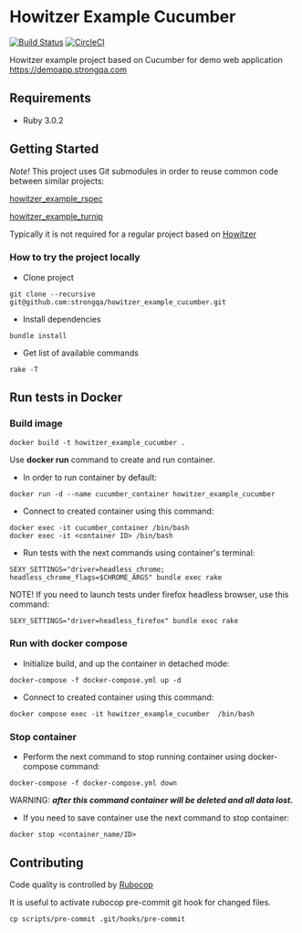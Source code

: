 Howitzer Example Cucumber
=======================

[![Build Status](https://app.travis-ci.com/strongqa/howitzer_example_cucumber.svg?branch=master)](https://app.travis-ci.com/strongqa/howitzer_example_cucumber)
[![CircleCI](https://circleci.com/gh/strongqa/howitzer_example_cucumber.svg?style=svg&circle-token=e46a95ce08f0f19b93aee140f842ae845f696f01)](https://circleci.com/gh/strongqa/howitzer_example_cucumber)

Howitzer example project based on Cucumber for demo web application https://demoapp.strongqa.com

## Requirements

- Ruby 3.0.2

## Getting Started

*Note!* This project uses Git submodules in order to reuse common code between similar projects:

[howitzer_example_rspec](https://github.com/strongqa/howitzer_example_rspec)

[howitzer_example_turnip](https://github.com/strongqa/howitzer_example_turnip)

Typically it is not required for a regular project based on [Howitzer](https://github.com/strongqa/howitzer)

### How to try the project locally

- Clone project

```
git clone --recursive git@github.com:strongqa/howitzer_example_cucumber.git
```

- Install dependencies

```
bundle install
```

- Get list of available commands

```
rake -T
```

## Run tests in Docker

### Build image
```
docker build -t howitzer_example_cucumber .
```

Use **docker run** command to create and run container.

- In order to run container by default:
```
docker run -d --name cucumber_container howitzer_example_cucumber
```
- Connect to created container using this command:
```
docker exec -it cucumber_container /bin/bash
docker exec -it <container ID> /bin/bash
```

- Run tests with the next commands using container's terminal:
```
SEXY_SETTINGS="driver=headless_chrome; headless_chrome_flags=$CHROME_ARGS" bundle exec rake
```
NOTE! If you need to launch tests under firefox headless browser, use this command:
```
SEXY_SETTINGS="driver=headless_firefox" bundle exec rake
```

### Run with docker compose

- Initialize build, and up the container in detached mode:
```
docker-compose -f docker-compose.yml up -d
```
- Connect to created container using this command:
```
docker compose exec -it howitzer_example_cucumber  /bin/bash
```

### Stop container
- Perform the next command to stop running container using docker-compose command:
```
docker-compose -f docker-compose.yml down
```
WARNING: ***after this command container will be deleted and all data lost.***

- If you need to save container use the next command to stop container:
```
docker stop <container_name/ID>
```

## Contributing

Code quality is controlled by [Rubocop](https://github.com/bbatsov/rubocop)

It is useful to activate rubocop pre-commit git hook for changed files.

```
cp scripts/pre-commit .git/hooks/pre-commit
```
